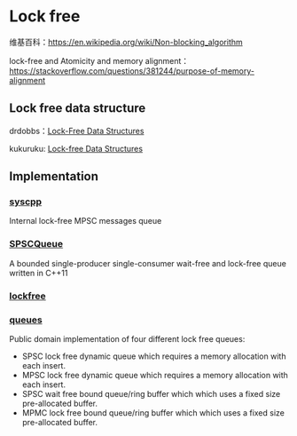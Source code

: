 # Lock free

维基百科：https://en.wikipedia.org/wiki/Non-blocking_algorithm

lock-free and Atomicity and memory alignment：https://stackoverflow.com/questions/381244/purpose-of-memory-alignment

## Lock free data structure

drdobbs：[Lock-Free Data Structures](https://www.drdobbs.com/lock-free-data-structures/184401865)

kukuruku: [Lock-free Data Structures](https://kukuruku.co/post/lock-free-data-structures-introduction/)

## Implementation

### [syscpp](https://github.com/lightful/syscpp)

Internal lock-free MPSC messages queue

### [SPSCQueue](https://github.com/rigtorp/SPSCQueue)

A bounded single-producer single-consumer wait-free and lock-free queue written in C++11

### [lockfree](https://github.com/huangfcn/lockfree)



### [queues](https://github.com/mstump/queues)

Public domain implementation of four different lock free queues:

- SPSC lock free dynamic queue which requires a memory allocation with each insert.
- MPSC lock free dynamic queue which requires a memory allocation with each insert.
- SPSC wait free bound queue/ring buffer which which uses a fixed size pre-allocated buffer.
- MPMC lock free bound queue/ring buffer which which uses a fixed size pre-allocated buffer.